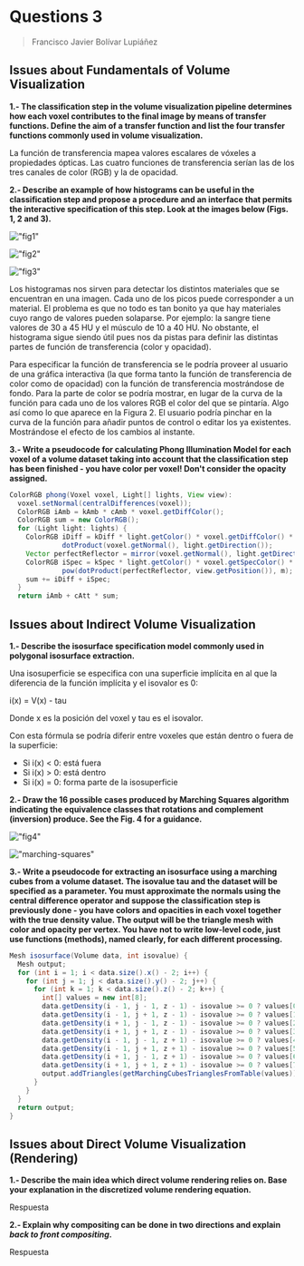 # Questions 3

> Francisco Javier Bolívar Lupiáñez

## Issues about Fundamentals of Volume Visualization

**1.- The classification step in the volume visualization pipeline determines how each voxel contributes to the final image by means of transfer functions. Define the aim of a transfer function and list the four transfer functions commonly used in volume visualization.**

La función de transferencia mapea valores escalares de vóxeles a propiedades ópticas. Las cuatro funciones de transferencia serían las de los tres canales de color (RGB) y la de opacidad.

**2.- Describe an example of how histograms can be useful in the classification step and propose a procedure and an interface that permits the interactive specification of this step. Look at the images below (Figs. 1, 2 and 3).**

!["fig1"](img/questions3/1.2/fig1.png)

!["fig2"](img/questions3/1.2/fig2.png)

!["fig3"](img/questions3/1.2/fig3.png)

Los histogramas nos sirven para detectar los distintos materiales que se encuentran en una imagen. Cada uno de los picos puede corresponder a un material. El problema es que no todo es tan bonito ya que hay materiales cuyo rango de valores pueden solaparse. Por ejemplo: la sangre tiene valores de 30 a 45 HU y el músculo de 10 a 40 HU. No obstante, el histograma sigue siendo útil pues nos da pistas para definir las distintas partes de función de transferencia (color y opacidad).

Para especificar la función de transferencia se le podría proveer al usuario de una gráfica interactiva (la que forma tanto la función de transferencia de color como de opacidad) con la función de transferencia mostrándose de fondo. Para la parte de color se podría mostrar, en lugar de la curva de la función para cada uno de los valores RGB el color del que se pintaría. Algo así como lo que aparece en la Figura 2. El usuario podría pinchar en la curva de la función para añadir puntos de control o editar los ya existentes. Mostrándose el efecto de los cambios al instante.

**3.- Write a pseudocode for calculating Phong Illumination Model for each voxel of a volume dataset taking into account that the classification step has been finished - you have color per voxel! Don't consider the opacity assigned.**

```java
ColorRGB phong(Voxel voxel, Light[] lights, View view):
  voxel.setNormal(centralDifferences(voxel));
  ColorRGB iAmb = kAmb * cAmb * voxel.getDiffColor();
  ColorRGB sum = new ColorRGB();
  for (Light light: lights) {
    ColorRGB iDiff = kDiff * light.getColor() * voxel.getDiffColor() * 
             dotProduct(voxel.getNormal(), light.getDirection());
    Vector perfectReflector = mirror(voxel.getNormal(), light.getDirection());
    ColorRGB iSpec = kSpec * light.getColor() * voxel.getSpecColor() * 
             pow(dotProduct(perfectReflector, view.getPosition()), m);
    sum += iDiff + iSpec;
  }
  return iAmb + cAtt * sum;
```

## Issues about Indirect Volume Visualization

**1.- Describe the isosurface specification model commonly used in polygonal isosurface extraction.**

Una isosuperficie se especifica con una superficie implícita en al que la diferencia de la función implícita y el isovalor es 0:

i(x) = V(x) - tau

Donde x es la posición del voxel y tau es el isovalor.

Con esta fórmula se podría diferir entre voxeles que están dentro o fuera de la superficie:

- Si i(x) < 0: está fuera
- Si i(x) > 0: está dentro
- Si i(x) = 0: forma parte de la isosuperficie

**2.- Draw the 16 possible cases produced by Marching Squares algorithm indicating the equivalence classes that rotations and complement (inversion) produce. See the Fig. 4 for a guidance.**

!["fig4"](img/questions3/2.2/fig4.png)

!["marching-squares"](img/questions3/2.2/marching-squares.png)

**3.- Write a pseudocode for extracting an isosurface using a marching cubes from a volume dataset. The isovalue tau and the dataset will be specified as a parameter. You must approximate the normals using the central difference operator and suppose the classification step is previously done - you have colors and opacities in each voxel together with the true density value. The output will be the triangle mesh with color and opacity per vertex. You have not to write low-level code, just use functions (methods), named clearly, for each different processing.**

```java
Mesh isosurface(Volume data, int isovalue) {
  Mesh output;
  for (int i = 1; i < data.size().x() - 2; i++) {
    for (int j = 1; j < data.size().y() - 2; j++) {
      for (int k = 1; k < data.size().z() - 2; k++) {
        int[] values = new int[8];
        data.getDensity(i - 1, j - 1, z - 1) - isovalue >= 0 ? values[0] = 1 : values[0] = 0;
        data.getDensity(i - 1, j + 1, z - 1) - isovalue >= 0 ? values[1] = 1 : values[1] = 0;
        data.getDensity(i + 1, j - 1, z - 1) - isovalue >= 0 ? values[2] = 1 : values[2] = 0;
        data.getDensity(i + 1, j + 1, z - 1) - isovalue >= 0 ? values[3] = 1 : values[3] = 0;
        data.getDensity(i - 1, j - 1, z + 1) - isovalue >= 0 ? values[4] = 1 : values[4] = 0;
        data.getDensity(i - 1, j + 1, z + 1) - isovalue >= 0 ? values[5] = 1 : values[5] = 0;
        data.getDensity(i + 1, j - 1, z + 1) - isovalue >= 0 ? values[6] = 1 : values[6] = 0;
        data.getDensity(i + 1, j + 1, z + 1) - isovalue >= 0 ? values[7] = 1 : values[7] = 0;
        output.addTriangles(getMarchingCubesTrianglesFromTable(values));
      }
    }
  }
  return output;
}
```

## Issues about Direct Volume Visualization (Rendering)

**1.- Describe the main idea which direct volume rendering relies on. Base your explanation in the discretized volume rendering equation.**

Respuesta

**2.- Explain why compositing can be done in two directions and explain *back to front compositing*.**

Respuesta

